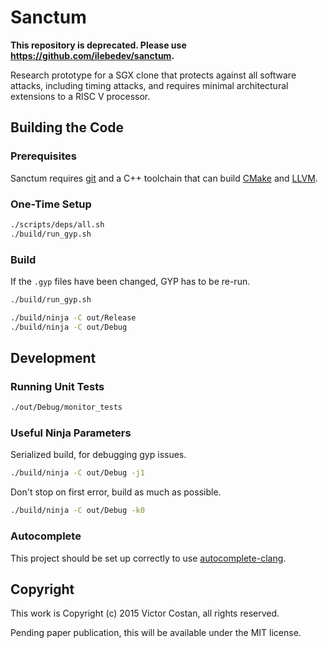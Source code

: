 # Sanctum

**This repository is deprecated. Please use https://github.com/ilebedev/sanctum.**

Research prototype for a SGX clone that protects against all software attacks,
including timing attacks, and requires minimal architectural extensions to a
RISC V processor.

## Building the Code

### Prerequisites

Sanctum requires [git](https://git-scm.com/) and a C++ toolchain that can build
[CMake](https://cmake.org/) and [LLVM](http://llvm.org/).

### One-Time Setup

```bash
./scripts/deps/all.sh
./build/run_gyp.sh
```

### Build

If the `.gyp` files have been changed, GYP has to be re-run.

```bash
./build/run_gyp.sh
```

```bash
./build/ninja -C out/Release
./build/ninja -C out/Debug
```


## Development

### Running Unit Tests

```bash
./out/Debug/monitor_tests
```

### Useful Ninja Parameters

Serialized build, for debugging gyp issues.

```bash
./build/ninja -C out/Debug -j1
```

Don't stop on first error, build as much as possible.

```bash
./build/ninja -C out/Debug -k0
```

### Autocomplete

This project should be set up correctly to use
[autocomplete-clang](https://atom.io/packages/autocomplete-clang).


## Copyright

This work is Copyright (c) 2015 Victor Costan, all rights reserved.

Pending paper publication, this will be available under the MIT license.
